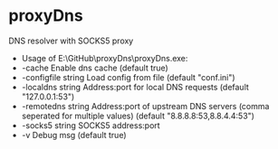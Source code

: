 # proxyDns
DNS resolver with SOCKS5 proxy

- Usage of E:\GitHub\proxyDns\proxyDns.exe:
-  -cache Enable dns cache (default true)
-  -configfile string Load config from file (default "conf.ini")
-  -localdns string Address:port for local DNS requests (default "127.0.0.1:53")
-  -remotedns string Address:port of upstream DNS servers (comma seperated for multiple values) (default "8.8.8.8:53,8.8.4.4:53")
-  -socks5 string SOCKS5 address:port
-  -v    Debug msg (default true)
